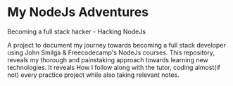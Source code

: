 # My NodeJs Adventures

Becoming a full stack hacker - Hacking NodeJs

A project to document my journey towards becoming a full stack developer using John Smilga & Freecodecamp's NodeJs courses. This repository, reveals my thorough and painstaking approach towards learning new technologies. It reveals How I follow along with the tutor, coding almost(if not) every practice project while also taking relevant notes.


